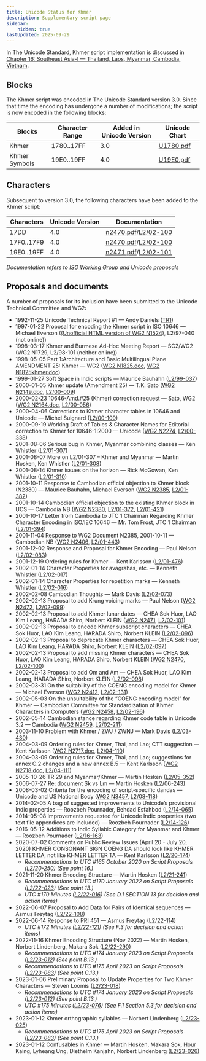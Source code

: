 ```yaml
---
title: Unicode Status for Khmer
description: Supplementary script page
sidebar:
    hidden: true
lastUpdated: 2025-09-29
---
```


In The Unicode Standard, Khmer script implementation is discussed in [Chapter 16: Southeast Asia-I — Thailand, Laos, Myanmar, Cambodia, Vietnam](https://www.unicode.org/versions/latest/core-spec/chapter-16/#G64642).

## Blocks

The Khmer script was encoded in The Unicode Standard version 3.0. Since that time the encoding has undergone a number of modifications; the script is now encoded in the following blocks:

| Blocks | Character Range | Added in Unicode Version | Unicode Chart |
| ------ | --------------- | ------------------------ | ------------- |
| Khmer | 1780..17FF | 3.0 | [U1780.pdf](http://www.unicode.org/charts/PDF/U1780.pdf) |
| Khmer Symbols | 19E0..19FF | 4.0 | [U19E0.pdf](http://www.unicode.org/charts/PDF/U19E0.pdf) |

## Characters

Subsequent to version 3.0, the following characters have been added to the Khmer script:

| Characters | Unicode Version | Documentation |
| ---------- | --------------- | ------------- |
| 17DD | 4.0 | [n2470.pdf](https://www.unicode.org/wg2/docs/n2470.pdf)/[L2/02-100](http://www.unicode.org/cgi-bin/GetMatchingDocs.pl?L2/02-100) |
| 17F0..17F9 | 4.0 | [n2470.pdf](https://www.unicode.org/wg2/docs/n2470.pdf)/[L2/02-100](http://www.unicode.org/cgi-bin/GetMatchingDocs.pl?L2/02-100) |
| 19E0..19FF | 4.0 | [n2471.pdf](https://www.unicode.org/wg2/docs/n2471.pdf)/[L2/02-101](http://www.unicode.org/cgi-bin/GetMatchingDocs.pl?L2/02-101) |

_Documentation refers to [ISO Working Group](https://www.unicode.org/wg2/) and Unicode proposals_

## Proposals and documents

A number of proposals for its inclusion have been submitted to the Unicode Technical Committee and WG2:
- 1992-11-25 Unicode Technical Report #1 — Andy Daniels ([TR1](http://www.unicode.org/reports/tr1.html))         
- 1997-01-22 Proposal for encoding the Khmer script in ISO 10646 — Michael Everson ([(Unofficial HTML version of WG2 N1524)](http://www.evertype.com/standards/km/km.html), L2/97-040  (not online))
- 1998-03-17 Khmer and Burmese Ad-Hoc Meeting Report — SC2/WG2 (WG2 N1729, L2/98-101 (neither online))
- 1998-05-05 Part 1:Architecture and Basic Multilingual Plane AMENDMENT 25: Khmer — WG2 ([WG2 N1825.doc](https://www.unicode.org/wg2/docs/n1825.doc), [WG2 N1825khmer.doc](https://www.unicode.org/wg2/docs/n1825khmer.doc))
- 1999-01-27 Soft Space in Indic scripts — Maurice Bauhahn ([L2/99-037](http://www.unicode.org/cgi-bin/GetMatchingDocs.pl?L2/99-037))
- 2000-01-05 Khmer update (Amendment 25) — T.K. Sato ([WG2 N2149.doc](https://www.unicode.org/wg2/docs/n2149.doc), [L2/00-009](http://www.unicode.org/cgi-bin/GetMatchingDocs.pl?L2/00-009))
- 2000-02-23 10646-Amd.#25 (Khmer) correction request — Sato,  WG2 ([WG2 N2164.doc](https://www.unicode.org/wg2/docs/n2164.doc), [L2/00-056](http://www.unicode.org/cgi-bin/GetMatchingDocs.pl?L2/00-056))
- 2000-04-06 Corrections to Khmer character tables in 10646 and Unicode — Michel Suignard ([L2/00-109](http://www.unicode.org/cgi-bin/GetMatchingDocs.pl?L2/00-109))
- 2000-09-19 Working Draft of Tables &amp; Character Names for Editorial correction to Khmer for 10646-1:2000 — Unicode ([WG2 N2274](https://www.unicode.org/wg2/docs/n2274.pdf), [L2/00-338](http://www.unicode.org/cgi-bin/GetMatchingDocs.pl?L2/00-338))
- 2001-08-06 Serious bug in Khmer, Myanmar combining classes — Ken Whistler ([L2/01-307](http://www.unicode.org/cgi-bin/GetMatchingDocs.pl?L2/01-307))
- 2001-08-07 More on L2/01-307 – Khmer and Myanmar — Martin Hosken, Ken Whistler ([L2/01-308](http://www.unicode.org/cgi-bin/GetMatchingDocs.pl?L2/01-308))
- 2001-08-14 Khmer issues on the horizon — Rick McGowan, Ken Whistler ([L2/01-310](http://www.unicode.org/cgi-bin/GetMatchingDocs.pl?L2/01-310))
- 2001-10-11 Response to Cambodian official objection to Khmer block (N2380) — Maurice Bauhahn, Michael Everson ([WG2 N2385](https://www.unicode.org/wg2/docs/n2385.pdf), [L2/01-382](http://www.unicode.org/cgi-bin/GetMatchingDocs.pl?L2/01-382))
- 2001-10-14 Cambodian official objection to the existing Khmer block in UCS — Cambodia NB ([WG2 N2380](https://www.unicode.org/wg2/docs/n2380.pdf), [L2/01-372](http://www.unicode.org/cgi-bin/GetMatchingDocs.pl?L2/01-372), [L2/01-421](http://www.unicode.org/cgi-bin/GetMatchingDocs.pl?L2/01-421))
- 2001-10-17 Letter from Cambodia to JTC 1 Chairman Regarding Khmer Character Encoding in ISO/IEC 10646 — Mr. Tom Frost, JTC 1 Chairman ([L2/01-394](http://www.unicode.org/cgi-bin/GetMatchingDocs.pl?L2/01-394))
- 2001-11-04 Response to WG2 Document N2385, 2001-10-11 — Cambodian NB      ([WG2 N2406](https://www.unicode.org/wg2/docs/n2406.pdf), [L2/01-443](http://www.unicode.org/cgi-bin/GetMatchingDocs.pl?L2/01-443))
- 2001-12-02 Response and Proposal for Khmer Encoding — Paul Nelson ([L2/02-083](http://www.unicode.org/cgi-bin/GetMatchingDocs.pl?L2/02-083))
- 2001-12-19 Ordering rules for Khmer — Kent Karlsson ([L2/01-476](http://www.unicode.org/cgi-bin/GetMatchingDocs.pl?L2/01-476))
- 2002-01-14 Character Properties for avagrahas, etc. — Kenneth Whistler ([L2/02-017](http://www.unicode.org/cgi-bin/GetMatchingDocs.pl?L2/02-017))
- 2002-01-14 Character Properties for repetition marks — Kenneth Whistler ([L2/02-016](http://www.unicode.org/cgi-bin/GetMatchingDocs.pl?L2/02-016))
- 2002-02-08 Cambodian Thoughts — Mark Davis ([L2/02-073](http://www.unicode.org/cgi-bin/GetMatchingDocs.pl?L2/02-073))
- 2002-02-13 Proposal to add Krung voicing marks — Paul Nelson ([WG2 N2472](https://www.unicode.org/wg2/docs/n2472.pdf), [L2/02-099](http://www.unicode.org/cgi-bin/GetMatchingDocs.pl?L2/02-099))
- 2002-02-13 Proposal to add Khmer lunar dates — CHEA Sok Huor, LAO Kim Leang, HARADA Shiro, Norbert KLEIN ([WG2 N2471](https://www.unicode.org/wg2/docs/n2471.pdf), [L2/02-101](http://www.unicode.org/cgi-bin/GetMatchingDocs.pl?L2/02-101))
- 2002-02-13 Proposal to encode Khmer subscript characters — CHEA Sok Huor, LAO Kim Leang, HARADA Shiro, Norbert KLEIN ([L2/02-096](http://www.unicode.org/cgi-bin/GetMatchingDocs.pl?L2/02-096))
- 2002-02-13 Proposal to deprecate Khmer characters — CHEA Sok Huor, LAO Kim Leang, HARADA Shiro, Norbert KLEIN ([L2/02-097](http://www.unicode.org/cgi-bin/GetMatchingDocs.pl?L2/02-097))
- 2002-02-13 Proposal to add missing Khmer characters — CHEA Sok Huor, LAO Kim Leang, HARADA Shiro, Norbert KLEIN ([WG2 N2470](https://www.unicode.org/wg2/docs/n2470.pdf), [L2/02-100](http://www.unicode.org/cgi-bin/GetMatchingDocs.pl?L2/02-100))
- 2002-02-13 Proposal to add Om and Am — CHEA Sok Huor, LAO Kim Leang, HARADA Shiro, Norbert KLEIN ([L2/02-098](http://www.unicode.org/cgi-bin/GetMatchingDocs.pl?L2/02-098))
- 2002-03-31 On the suitability of the COENG encoding model for Khmer — Michael Everson ([WG2 N2412](https://www.unicode.org/wg2/docs/n2412.pdf), [L2/02-131](http://www.unicode.org/cgi-bin/GetMatchingDocs.pl?L2/02-131))
- 2002-05-03 On the unsuitability of the “COENG encoding model” for Khmer — Cambodian Committee for Standardization of Khmer Characters in Computers ([WG2 N2458](https://www.unicode.org/wg2/docs/n2458.pdf), [L2/02-196](http://www.unicode.org/cgi-bin/GetMatchingDocs.pl?L2/02-196))
- 2002-05-14 Cambodian stance regarding Khmer code table in Unicode 3.2 — Cambodia ([WG2 N2459](https://www.unicode.org/wg2/docs/n2459.pdf), [L2/02-211](http://www.unicode.org/cgi-bin/GetMatchingDocs.pl?L2/02-211))
- 2003-11-10 Problem with Khmer / ZWJ / ZWNJ — Mark Davis ([L2/03-430](http://www.unicode.org/cgi-bin/GetMatchingDocs.pl?L2/03-430))
- 2004-03-09 Ordering rules for Khmer, Thai, and Lao; CTT suggestion — Kent Karlsson ([WG2 N2717.doc](https://www.unicode.org/wg2/docs/n2717.doc), [L2/04-110](http://www.unicode.org/cgi-bin/GetMatchingDocs.pl?L2/04-110))
- 2004-03-09 Ordering rules for Khmer, Thai, and Lao; suggestions for annex C.2 changes and a new annex B.5 — Kent Karlsson         ([WG2 N2718.doc](https://www.unicode.org/wg2/docs/n2718.doc), [L2/04-111](http://www.unicode.org/cgi-bin/GetMatchingDocs.pl?L2/04-111))
- 2005-10-26 TR 29 and Myanmar/Khmer — Martin Hosken ([L2/05-352](http://www.unicode.org/cgi-bin/GetMatchingDocs.pl?L2/05-352))
- 2006-07-27 Re: document Sk vs Lm  — Martin Hosken ([L2/06-243](http://www.unicode.org/cgi-bin/GetMatchingDocs.pl?L2/06-243))
- 2008-03-02 Criteria for the encoding of script-specific dandas — Unicode and US National Body ([WG2 N3457](https://www.unicode.org/wg2/docs/n3457.pdf), [L2/08-118](http://www.unicode.org/cgi-bin/GetMatchingDocs.pl?L2/08-118))
- 2014-02-05 A bag of suggested improvements to Unicode’s provisional Indic properties — Roozbeh Pournader, Behdad Esfahbod ([L2/14-065](http://www.unicode.org/cgi-bin/GetMatchingDocs.pl?L2/14-065))
- 2014-05-08 Improvements requested for Unicode Indic properties (two text file appendices are included) — Roozbeh Pournader ([L2/14-126](http://www.unicode.org/cgi-bin/GetMatchingDocs.pl?L2/14-126))
- 2016-05-12 Additions to Indic Syllabic Category for Myanmar and Khmer — Roozbeh Pournader ([L2/16-163](http://www.unicode.org/cgi-bin/GetMatchingDocs.pl?L2/16-163))
- 2020-07-02 Comments on Public Review Issues (April 20 - July 20, 2020) KHMER CONSONANT SIGN COENG DA should look like KHMER LETTER DA, not like KHMER LETTER TA  — Kent Karlsson  ([L2/20-174](http://www.unicode.org/cgi-bin/GetMatchingDocs.pl?L2/20-174))
  - _Recommendations to UTC #165 October 2020 on Script Proposals ([L2/20-250](http://www.unicode.org/L2/L2020/20250-script-adhoc-rept.pdf)) (See point 16.)_
- 2021-11-20 Khmer Encoding Structure — Martin Hosken ([L2/21-241](http://www.unicode.org/cgi-bin/GetMatchingDocs.pl?L2/21-241))
  - _Recommendations to UTC #170 January 2022 on Script Proposals ([L2/22-023](http://www.unicode.org/L2/L2022/22023-script-adhoc-rept.pdf)) (See point 13.)_
  - _UTC #170 Minutes ([L2/22-016](https://www.unicode.org/L2/L2022/22016.htm)) (See D.1 SECTION 13 for decision and action items)_
- 2022-06-07 Proposal to Add Data for Pairs of Identical sequences — Asmus Freytag ([L2/22-108](http://www.unicode.org/cgi-bin/GetMatchingDocs.pl?L2/22-108))
- 2022-06-14 Response to PRI 451 — Asmus Freytag ([L2/22-114](http://www.unicode.org/cgi-bin/GetMatchingDocs.pl?L2/22-114))
  - _UTC #172 Minutes ([L2/22-121](https://www.unicode.org/L2/L2022/22121.htm)) (See F.3 for decision and action items)_
- 2022-11-16 Khmer Encoding Structure (Nov 2022) — Martin Hosken, Norbert Lindenberg, Makara Sok ([L2/22-290](http://www.unicode.org/cgi-bin/GetMatchingDocs.pl?L2/22-290))
  - _Recommendations to UTC #174 January 2023 on Script Proposals ([L2/23-012](https://www.unicode.org/cgi-bin/GetMatchingDocs.pl?L2/23-012)) (See point B.13.)_
  - _Recommendations to UTC #175 April 2023 on Script Proposals ([L2/23-083](https://www.unicode.org/cgi-bin/GetMatchingDocs.pl?L2/23-083)) (See point C.13.)_
- 2023-01-06 Preliminary Proposal to Update Properties for Two Khmer Characters — Steven Loomis ([L2/23-018](http://www.unicode.org/cgi-bin/GetMatchingDocs.pl?L2/23-018))
  - _Recommendations to UTC #174 January 2023 on Script Proposals ([L2/23-012](https://www.unicode.org/cgi-bin/GetMatchingDocs.pl?L2/23-012)) (See point B.13.)_
  - _UTC #175 Minutes ([L2/23-076](http://www.unicode.org/L2/L2023/23076.htm)) (See F.1 Section 5.3 for decision and action items)_
- 2023-01-12 Khmer orthographic syllables — Norbert Lindenberg ([L2/23-025](http://www.unicode.org/cgi-bin/GetMatchingDocs.pl?L2/23-025))
  - _Recommendations to UTC #175 April 2023 on Script Proposals ([L2/23-083](https://www.unicode.org/cgi-bin/GetMatchingDocs.pl?L2/23-083)) (See point C.13.)_
- 2023-01-12 Confusables in Khmer — Martin Hosken, Makara Sok, Hour Kaing, Lyheang Ung, Diethelm Kanjahn, Norbert Lindenberg ([L2/23-026](http://www.unicode.org/cgi-bin/GetMatchingDocs.pl?L2/23-026))
